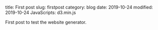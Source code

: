 title: First post
slug: firstpost
category: blog
date: 2019-10-24
modified: 2019-10-24
JavaScripts: d3.min.js

First post to test the website generator.
